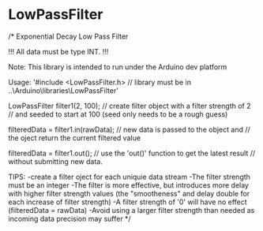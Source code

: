 LowPassFilter
=============
/*
Exponential Decay Low Pass Filter


!!! All data must be type INT.  !!!
        
Note: This library is intended to run under the Arduino dev platform
        
Usage:
'#include <LowPassFilter.h>  // library must be in ..\Arduino\libraries\LowPassFilter'
        
LowPassFilter filter1(2, 100);  // create filter object with a filter strength of 2
                                // and seeded to start at 100 (seed only needs to be a rough guess)
        
filteredData = filter1.in(rawData); // new data is passed to the object and
                                    // the oject return the current filtered value
                                        
filteredData = filter1.out();     // use the 'out()' function to get the latest result
                                  // without submitting new data.
                                        
TIPS:
   -create a filter oject for each uniquie data stream
   -The filter strength must be an integer
   -The filter is more effective, but introduces more delay with higher filter strength values
        (the "smootheness" and delay double for each increase of filter strength)
   -A filter strength of '0' will have no effect (filteredData = rawData)
   -Avoid using a larger filter strength than needed as incoming data precision may suffer
*/

